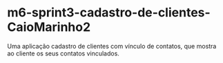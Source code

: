 # m6-sprint3-cadastro-de-clientes-CaioMarinho2
Uma aplicação cadastro de clientes com vínculo de contatos, que mostra ao cliente os seus contatos vinculados.
